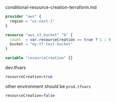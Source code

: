 conditional-resource-creation-terraform.md

```tf
provider "aws" {
  region = "us-east-1"
}

resource "aws_s3_bucket" "b" {
  count  = var.resourceCreation == true ? 1 : 0
  bucket = "my-tf-test-bucket"
}

variable "resourceCreation" {}
```


dev.tfvars

```tf
resourceCreation=true
```

other environment should be `prod.tfvars`

```tf
resourceCreation=false
```
